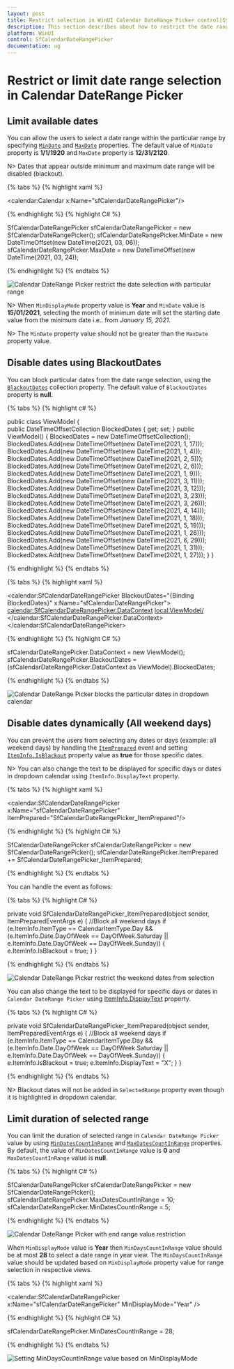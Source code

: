 ```yaml
---
layout: post
title: Restrict selection in WinUI Calendar DateRange Picker control|Syncfusion
description: This section describes about how to restrict the date range selection in WinUI CalendarDateRangePicker control.
platform: WinUI
control: SfCalendarDateRangePicker
documentation: ug
---
```


# Restrict or limit date range selection in Calendar DateRange Picker

## Limit available dates

You can allow the users to select a date range within the particular range by specifying [`MinDate`](https://help.syncfusion.com/cr/winui/Syncfusion.UI.Xaml.Calendar.SfCalendarDateRangePicker.html#Syncfusion_UI_Xaml_Calendar_SfCalendarDateRangePicker_MinDate) and [`MaxDate`](https://help.syncfusion.com/cr/winui/Syncfusion.UI.Xaml.Calendar.SfCalendarDateRangePicker.html#Syncfusion_UI_Xaml_Calendar_SfCalendarDateRangePicker_MaxDate) properties. The default value of `MinDate` property is **1/1/1920** and `MaxDate` property is **12/31/2120**.

N> Dates that appear outside minimum and maximum date range will be disabled (blackout).

{% tabs %}
{% highlight xaml %}

<calendar:Calendar x:Name="sfCalendarDateRangePicker"/>

{% endhighlight  %}
{% highlight C# %}

SfCalendarDateRangePicker sfCalendarDateRangePicker = new SfCalendarDateRangePicker();
sfCalendarDateRangePicker.MinDate = new DateTimeOffset(new DateTime(2021, 03, 06));
sfCalendarDateRangePicker.MaxDate = new DateTimeOffset(new DateTime(2021, 03, 24));

{% endhighlight %}
{% endtabs %}

![Calendar DateRange Picker restrict the date selection with particular range](Getting-Started_images/MinMaxdate.png)

N> When `MinDisplayMode` property value is **Year** and `MinDate` value is **15/01/2021**, selecting the month of minimum date will set the starting date value from the minimum date i.e.. from *January 15, 2021*.

N> The `MinDate` property value should not be greater than the `MaxDate` property value.

## Disable dates using BlackoutDates

You can block particular dates from the date range selection, using the [`BlackoutDates`](https://help.syncfusion.com/cr/winui/Syncfusion.UI.Xaml.Calendar.SfCalendarDateRangePicker.html#Syncfusion_UI_Xaml_Calendar_SfCalendarDateRangePicker_BlackoutDates) collection property. The default value of `BlackoutDates` property is **null**.

{% tabs %}
{% highlight c# %}

public class ViewModel
{       
    public DateTimeOffsetCollection BlockedDates { get; set; }
    public ViewModel()
    {
        BlockedDates = new DateTimeOffsetCollection();
        BlockedDates.Add(new DateTimeOffset(new DateTime(2021, 1, 17)));
        BlockedDates.Add(new DateTimeOffset(new DateTime(2021, 1, 4)));
        BlockedDates.Add(new DateTimeOffset(new DateTime(2021, 2, 5)));
        BlockedDates.Add(new DateTimeOffset(new DateTime(2021, 2, 6)));
        BlockedDates.Add(new DateTimeOffset(new DateTime(2021, 1, 9)));
        BlockedDates.Add(new DateTimeOffset(new DateTime(2021, 3, 11)));
        BlockedDates.Add(new DateTimeOffset(new DateTime(2021, 3, 12)));
        BlockedDates.Add(new DateTimeOffset(new DateTime(2021, 3, 23)));
        BlockedDates.Add(new DateTimeOffset(new DateTime(2021, 3, 26)));
        BlockedDates.Add(new DateTimeOffset(new DateTime(2021, 4, 14)));
        BlockedDates.Add(new DateTimeOffset(new DateTime(2021, 1, 18)));
        BlockedDates.Add(new DateTimeOffset(new DateTime(2021, 5, 19)));
        BlockedDates.Add(new DateTimeOffset(new DateTime(2021, 1, 26)));
        BlockedDates.Add(new DateTimeOffset(new DateTime(2021, 6, 29)));
        BlockedDates.Add(new DateTimeOffset(new DateTime(2021, 1, 31)));
        BlockedDates.Add(new DateTimeOffset(new DateTime(2021, 1, 27)));
    }
}

{% endhighlight  %}
{% endtabs %}

{% tabs %}
{% highlight xaml %}

<calendar:SfCalendarDateRangePicker BlackoutDates="{Binding BlockedDates}" 
                     x:Name="sfCalendarDateRangePicker">
    <calendar:SfCalendarDateRangePicker.DataContext>
        <local:ViewModel/>
    </calendar:SfCalendarDateRangePicker.DataContext>
</calendar:SfCalendarDateRangePicker>

{% endhighlight  %}
{% highlight C# %}

sfCalendarDateRangePicker.DataContext = new ViewModel();
sfCalendarDateRangePicker.BlackoutDates = (sfCalendarDateRangePicker.DataContext as ViewModel).BlockedDates;

{% endhighlight  %}
{% endtabs %}

![Calendar DateRange Picker blocks the particular dates in dropdown calendar](Getting-Started_images/BlackoutDates.png)

## Disable dates dynamically (All weekend days)

You can prevent the users from selecting any dates or days (example: all weekend days) by handling the [`ItemPrepared`](https://help.syncfusion.com/cr/winui/Syncfusion.UI.Xaml.Calendar.SfCalendarDateRangePicker.html#Syncfusion_UI_Xaml_Calendar_SfCalendarDateRangePicker_ItemPrepared) event and setting [`ItemInfo.IsBlackout`](https://help.syncfusion.com/cr/winui/Syncfusion.UI.Xaml.Calendar.CalendarItemInfo.html#Syncfusion_UI_Xaml_Calendar_CalendarItemInfo_IsBlackout) property value as **true** for those specific dates.

N> You can also change the text to be displayed for specific days or dates in dropdown calendar using `ItemInfo.DisplayText` property.  

{% tabs %}
{% highlight xaml %}

<calendar:SfCalendarDateRangePicker x:Name="sfCalendarDateRangePicker"
                                    ItemPrepared="SfCalendarDateRangePicker_ItemPrepared"/>

{% endhighlight %}
{% highlight C# %}

SfCalendarDateRangePicker sfCalendarDateRangePicker = new SfCalendarDateRangePicker();
sfCalendarDateRangePicker.ItemPrepared += SfCalendarDateRangePicker_ItemPrepared;

{% endhighlight %}
{% endtabs %}

You can handle the event as follows:

{% tabs %}
{% highlight C# %}

private void SfCalendarDateRangePicker_ItemPrepared(object sender, ItemPreparedEventArgs e)
{
    //Block all weekend days
    if (e.ItemInfo.ItemType == CalendarItemType.Day &&
        (e.ItemInfo.Date.DayOfWeek == DayOfWeek.Saturday ||
        e.ItemInfo.Date.DayOfWeek == DayOfWeek.Sunday))
    {
        e.ItemInfo.IsBlackout = true;
    }
}

{% endhighlight %}
{% endtabs %}

![Calendar DateRange Picker restrict the weekend dates from selection](Getting-Started_images/blockweekend.png)

You can also change the text to be displayed for specific days or dates in `Calendar DateRange Picker` using [ItemInfo.DisplayText](https://help.syncfusion.com/cr/winui/Syncfusion.UI.Xaml.Calendar.CalendarItemInfo.html#Syncfusion_UI_Xaml_Calendar_CalendarItemInfo_DisplayText) property. 

{% tabs %}
{% highlight C# %}

private void SfCalendarDateRangePicker_ItemPrepared(object sender, ItemPreparedEventArgs e)
{
    //Block all weekend days
    if (e.ItemInfo.ItemType == CalendarItemType.Day &&
        (e.ItemInfo.Date.DayOfWeek == DayOfWeek.Saturday ||
        e.ItemInfo.Date.DayOfWeek == DayOfWeek.Sunday))
    {
        e.ItemInfo.IsBlackout = true;
        e.ItemInfo.DisplayText = "X";
    }
}

{% endhighlight %}
{% endtabs %}

N> Blackout dates will not be added in `SelectedRange` property even though it is highlighted in dropdown calendar.

## Limit duration of selected range

You can limit the duration of selected range in `Calendar DateRange Picker` value by using [`MinDatesCountInRange`](https://help.syncfusion.com/cr/winui/Syncfusion.UI.Xaml.Calendar.SfCalendarDateRangePicker.html#Syncfusion_UI_Xaml_Calendar_SfCalendarDateRangePicker_MinDatesCountInRange) and [`MaxDatesCountInRange`](https://help.syncfusion.com/cr/winui/Syncfusion.UI.Xaml.Calendar.SfCalendarDateRangePicker.html#Syncfusion_UI_Xaml_Calendar_SfCalendarDateRangePicker_MaxDatesCountInRange) properties. By default, the value of `MinDatesCountInRange` value is **0** and `MaxDatesCountInRange` value is **null**.

{% tabs %}
{% highlight C# %}

SfCalendarDateRangePicker sfCalendarDateRangePicker = new SfCalendarDateRangePicker();
sfCalendarDateRangePicker.MaxDatesCountInRange = 10;
sfCalendarDateRangePicker.MinDatesCountInRange = 5;

{% endhighlight  %}
{% endtabs %}

![Calendar DateRange Picker with end range value restriction](Getting-Started_images/Selection-By-DayCount.png)

When `MinDisplayMode` value is **Year** then `MinDaysCountInRange` value should be at most **28** to select a date range in year view. The `MinDaysCountInRange` value should be updated based on `MinDisplayMode` property value for range selection in respective views. 

{% tabs %}
{% highlight xaml %}

<calendar:SfCalendarDateRangePicker x:Name="sfCalendarDateRangePicker" MinDisplayMode="Year" />

{% endhighlight  %}
{% highlight C# %}

sfCalendarDateRangePicker.MinDatesCountInRange = 28;

{% endhighlight  %}
{% endtabs %}

![Setting MinDaysCountInRange value based on MinDisplayMode](Navigate-Between-Views_images/mindisplaymode-mindayscountinrange.png)



